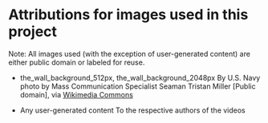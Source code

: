 # Attributions for images used in this project
Note: All images used (with the exception of user-generated content) are either
public domain or labeled for reuse.

- the_wall_background_512px, the_wall_background_2048px
  By U.S. Navy photo by Mass Communication Specialist Seaman Tristan Miller 
  [Public domain], via [Wikimedia Commons](https://commons.wikimedia.org/wiki/File%3AUS_Navy_061117-N-5307M-113_John_Nugent%2C_Vietnam_veteran%2C_plays_the_bagpipes_as_a_part_of_the_opening_ceremony_at_the_Dignity_Memorial_Vietnam_Wall_at_Mt._Trashmore_Park.jpg)

- Any user-generated content
  To the respective authors of the videos